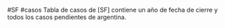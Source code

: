 #SF #casos
Tabla de casos de [SF] contiene un año de fecha de cierre y todos los casos pendientes de argentina.
